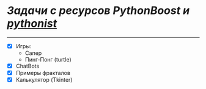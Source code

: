 # ***Задачи с ресурсов PythonBoost и [pythonist](https://pythonist.ru/, "https://pythonist.ru/")***
___
- [x] Игры:
    - Сапер
    - Пинг-Понг (turtle)
- [x] ChatBots
- [x] Примеры фракталов
- [x] Калькулятор (Tkinter)
